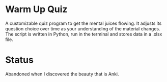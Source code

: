 # Warm Up Quiz
A customizable quiz program to get the mental juices flowing. It adjusts its question choice over time as your understanding of the material changes.
The script is written in Python, run in the terminal and stores data in a .xlsx file. 


# Status
Abandoned when I discovered the beauty that is Anki.
